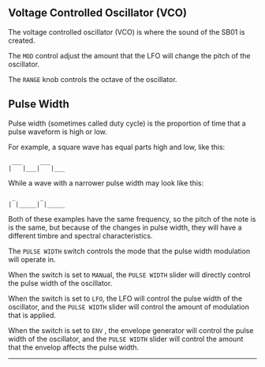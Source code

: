 ## Voltage Controlled Oscillator (VCO)

The voltage controlled oscillator (VCO) is where the sound of the SB01 is created.

The `MOD` control adjust the amount that the LFO will change the pitch of the oscillator.

The `RANGE` knob controls the octave of the oscillator.

## Pulse Width

Pulse width (sometimes called duty cycle) is the proportion of time that a pulse waveform is high or low.

For example, a square wave has equal parts high and low, like this:

```
 ___     ___
|   |___|   |___
```

While a wave with a narrower pulse width may look like this:

```
 _       _
| |_____| |_____
```

Both of these examples have the same frequency, so the pitch of the note is is the same, but because of the changes in pulse width, they will have a different timbre and spectral characteristics.

 

The `PULSE WIDTH` switch controls the mode that the pulse width modulation will operate in.

When the switch is set to `MAN`ual, the `PULSE WIDTH` slider will directly control the pulse width of the oscillator.

When the switch is set to `LFO`, the LFO will control the pulse width of the oscillator, and the `PULSE WIDTH` slider will control the amount of modulation that is applied.

When the switch is set to `ENV` , the envelope generator will control the pulse width of the oscillator, and the `PULSE WIDTH` slider will control the amount that the envelop affects the pulse width.

---
